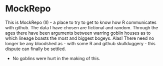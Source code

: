 # MockRepo
This is MockRepo (II) - a place to try to get to know how R communicates with github. 
The data I have chosen are fictional and random. 
Through the ages there have been arguments between warring goblin houses as to which lineage boasts the most and biggest bogeys. Alas! There need no longer be any bloodshed as - with some R and github skullduggery - this dispute can finally be settled. 
- No goblins were hurt in the making of this. 
